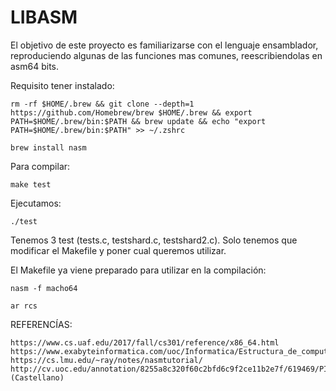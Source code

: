 # LIBASM

El objetivo de este proyecto es familiarizarse con el lenguaje ensamblador, reproduciendo algunas de las funciones mas comunes, reescribiendolas en asm64 bits.

Requisito tener instalado:

    rm -rf $HOME/.brew && git clone --depth=1 https://github.com/Homebrew/brew $HOME/.brew && export PATH=$HOME/.brew/bin:$PATH && brew update && echo "export PATH=$HOME/.brew/bin:$PATH" >> ~/.zshrc
    
    brew install nasm

Para compilar:

    make test

Ejecutamos:

    ./test


Tenemos 3 test (tests.c, testshard.c, testshard2.c). Solo tenemos que modificar el Makefile y poner cual queremos utilizar.


El Makefile ya viene preparado para utilizar en la compilación:
    
    nasm -f macho64
  
    ar rcs
    
    
REFERENCÍAS:

    https://www.cs.uaf.edu/2017/fall/cs301/reference/x86_64.html
    https://www.exabyteinformatica.com/uoc/Informatica/Estructura_de_computadores/Estructura_de_computadores_(Modulo_6).pdf
    https://cs.lmu.edu/~ray/notes/nasmtutorial/
    http://cv.uoc.edu/annotation/8255a8c320f60c2bfd6c9f2ce11b2e7f/619469/PID_00218273/PID_00218273.html#w31aac15b9c17c17 (Castellano)
    
    

